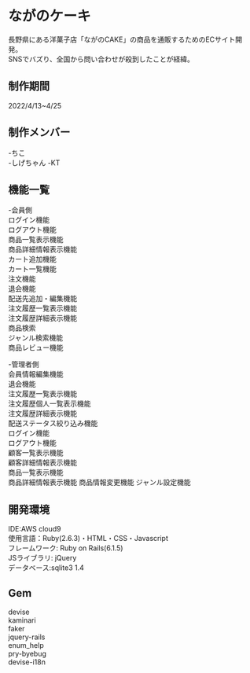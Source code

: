 # ながのケーキ

長野県にある洋菓子店「ながのCAKE」の商品を通販するためのECサイト開発。<br>
SNSでバズり、全国から問い合わせが殺到したことが経緯。<br>

## 制作期間
2022/4/13~4/25

## 制作メンバー
-ちこ<br>
-しげちゃん
-KT

## 機能一覧
-会員側<br>
		ログイン機能<br>
		ログアウト機能<br>
		商品一覧表示機能<br>
		商品詳細情報表示機能<br>
		カート追加機能<br>
		カート一覧機能<br>
		注文機能<br>
		退会機能<br>
		配送先追加・編集機能<br>
		注文履歴一覧表示機能<br>
		注文履歴詳細表示機能<br>
		商品検索<br>
		ジャンル検索機能<br>
		商品レビュー機能<br>

-管理者側<br>
		会員情報編集機能<br>
		退会機能<br>
		注文履歴一覧表示機能<br>
		注文履歴個人一覧表示機能<br>
		注文履歴詳細表示機能<br>
		配送ステータス絞り込み機能<br>
		ログイン機能<br>
		ログアウト機能<br>
		顧客一覧表示機能<br>
		顧客詳細情報表示機能<br>
		商品一覧表示機能<br>
		商品詳細情報表示機能
		商品情報変更機能
		ジャンル設定機能

## 開発環境
IDE:AWS cloud9<br>
使用言語：Ruby(2.6.3)・HTML・CSS・Javascript<br>
フレームワーク: Ruby on Rails(6.1.5)<br>
JSライブラリ: jQuery<br>
データベース:sqlite3 1.4<br>

## Gem
devise<br>
kaminari<br>
faker<br>
jquery-rails<br>
enum_help<br>
pry-byebug<br>
devise-i18n<br>